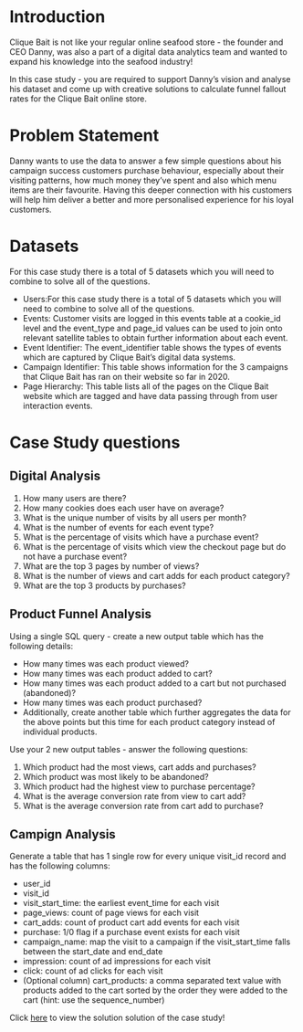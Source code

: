 
# Introduction

Clique Bait is not like your regular online seafood store - the founder and CEO Danny, was also a part of a digital data analytics team and wanted to expand his knowledge into the seafood industry!

In this case study - you are required to support Danny’s vision and analyse his dataset and come up with creative solutions to calculate funnel fallout rates for the Clique Bait online store.

# Problem Statement
Danny wants to use the data to answer a few simple questions about his campaign success customers purchase behaviour, especially about their visiting patterns, how much money they’ve spent and also which menu items are their favourite. Having this deeper connection with his customers will help him deliver a better and more personalised experience for his loyal customers.


# Datasets
For this case study there is a total of 5 datasets which you will need to combine to solve all of the questions.

* Users:For this case study there is a total of 5 datasets which you will need to combine to solve all of the questions.
* Events: Customer visits are logged in this events table at a cookie_id level and the event_type and page_id values can be used to join onto relevant satellite tables to obtain further information about each event.
* Event Identifier: The event_identifier table shows the types of events which are captured by Clique Bait’s digital data systems.
* Campaign Identifier: This table shows information for the 3 campaigns that Clique Bait has ran on their website so far in 2020.
* Page Hierarchy: This table lists all of the pages on the Clique Bait website which are tagged and have data passing through from user interaction events.

# Case Study questions

## Digital Analysis


1. How many users are there?
2. How many cookies does each user have on average?
3. What is the unique number of visits by all users per month?
4. What is the number of events for each event type?
5. What is the percentage of visits which have a purchase event?
6. What is the percentage of visits which view the checkout page but do not have a purchase event?
7. What are the top 3 pages by number of views?
8. What is the number of views and cart adds for each product category?
9. What are the top 3 products by purchases?


## Product Funnel Analysis

Using a single SQL query - create a new output table which has the following details:

* How many times was each product viewed?
* How many times was each product added to cart?
* How many times was each product added to a cart but not purchased (abandoned)?
* How many times was each product purchased?
* Additionally, create another table which further aggregates the data for the above points but this time for each product category instead of individual products.

Use your 2 new output tables - answer the following questions:

1. Which product had the most views, cart adds and purchases?
2. Which product was most likely to be abandoned?
3. Which product had the highest view to purchase percentage?
4. What is the average conversion rate from view to cart add?
5. What is the average conversion rate from cart add to purchase?

## Campign Analysis

Generate a table that has 1 single row for every unique visit_id record and has the following columns:

* user_id
* visit_id
* visit_start_time: the earliest event_time for each visit
* page_views: count of page views for each visit
* cart_adds: count of product cart add events for each visit
* purchase: 1/0 flag if a purchase event exists for each visit
* campaign_name: map the visit to a campaign if the visit_start_time falls between the start_date and end_date
* impression: count of ad impressions for each visit
* click: count of ad clicks for each visit
* (Optional column) cart_products: a comma separated text value with products added to the cart sorted by the order they were added to the cart (hint: use the sequence_number)



Click [here](https://github.com/Roshan-P9/8-week-SQL-Challenege/blob/main/Case%20Study%20%236%20-%20Clique%20Bait/clique%20bait%20solution.sql) to view the solution solution of the case study!


